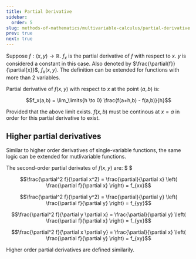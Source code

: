 ```yaml
---
title: Partial Derivative
sidebar:
  order: 5
slug: methods-of-mathematics/multivariable-calculus/partial-derivative
prev: true
next: true
---
```


Suppose $f: (x,y) \rightarrow \mathbb{R}$. $f_x$ is the partial derivative of
$f$ with respect to $x$. $y$ is considered a constant in this case. Also denoted
by $\frac{\partial{f}}{\partial{x}}$, $f_x(x,y)$. The definition can be extended
for functions with more than 2 variables.

Partial derivative of $f(x,y)$ with respect to $x$ at the point $(a,b)$ is:

```math
f_x(a,b) = \lim_\limits{h \to 0} \frac{f(a+h,b) - f(a,b)}{h}
```

Provided that the above limit exists. $f(x,b)$ must be continous at $x=a$ in
order for this partial derivative to exist.

## Higher partial derivatives

Similar to higher order derivatives of single-variable functions, the same logic
can be extended for mutlivariable functions.

The second-order partial derivates of $f(x,y)$ are: $ $

```math
\frac{\partial^2 f}{\partial x^2} = \frac{\partial}{\partial x} \left( \frac{\partial f}{\partial x} \right) = f_{xx}
```

```math
\frac{\partial^2 f}{\partial y^2} = \frac{\partial}{\partial y} \left( \frac{\partial f}{\partial y} \right) = f_{yy}
```

```math
\frac{\partial^2 f}{\partial y \partial x} = \frac{\partial}{\partial y} \left( \frac{\partial f}{\partial x} \right) = f_{yx}
```

```math
\frac{\partial^2 f}{\partial x \partial y} = \frac{\partial}{\partial x} \left( \frac{\partial f}{\partial y} \right) = f_{xy}
```

Higher order partial derivatives are defined similarily.
